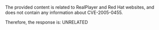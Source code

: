 The provided content is related to RealPlayer and Red Hat websites, and does not contain any information about CVE-2005-0455.

Therefore, the response is: UNRELATED